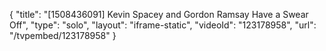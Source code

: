 {
    "title": "[1508436091] Kevin Spacey and Gordon Ramsay Have a Swear Off",
    "type": "solo",
    "layout": "iframe-static",
    "videoId": "123178958",
    "url": "\/tvpembed\/123178958"
}